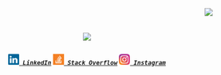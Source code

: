 <img align="right" src="https://visitor-badge.laobi.icu/badge?page_id=zumrudu-anka.zumrudu-anka">

<h1 align="center">
  <a href="https://git.io/typing-svg">
    <img src="https://readme-typing-svg.herokuapp.com/?lines=Hello,+There!+👋;This+is+Luis+Sancho....;Nice+to+meet+you!&center=true&size=30&color=B399D4">
  </a>
</h1>

<h5 align="center">
  <code><a href="https://www.linkedin.com/in/luis-sancho-b42323368/" title="LinkedIn Profile"><img width="22" src="images/linkedin.svg"> LinkedIn</a></code>
  <code><a href="https://stackoverflow.com/users/30634900/luis-sancho" title="Stack Overflow Profile"><img width="22" src="images/stackoverflow.svg"> Stack Overflow</a></code>
  <code><a href="https://www.instagram.com/kidbucle/" title="Instagram Profile"><img width="22" src="images/instagram.svg"> Instagram</a></code>
</h5>
